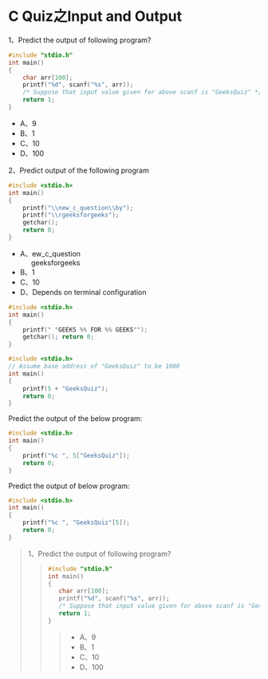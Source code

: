 # C Quiz之Input and Output

1、Predict the output of following program?

```C
#include "stdio.h"
int main()
{
    char arr[100];
    printf("%d", scanf("%s", arr));
    /* Suppose that input value given for above scanf is "GeeksQuiz" */
    return 1;
}
```

* A、9
* B、1
* C、10
* D、100

2、Predict output of the following program

```C
#include <stdio.h>
int main()
{
    printf("\\new_c_question\\by");
    printf("\\rgeeksforgeeks");
    getchar();
    return 0;
}
```

* A、ew_c_question
</br>&emsp;&nbsp; geeksforgeeks
* B、1
* C、10
* D、Depends on terminal configuration

```C
#include <stdio.h>
int main()
{
    printf(" "GEEKS %% FOR %% GEEKS"");
    getchar(); return 0;
}
```

```C
#include <stdio.h>
// Assume base address of "GeeksQuiz" to be 1000
int main()
{
    printf(5 + "GeeksQuiz");
    return 0;
}
```

Predict the output of the below program:

```C
#include <stdio.h>
int main()
{
    printf("%c ", 5["GeeksQuiz"]);
    return 0;
}
```

Predict the output of below program:

```C
#include <stdio.h>
int main()
{
    printf("%c ", "GeeksQuiz"[5]);
    return 0;
}
```

>1、Predict the output of following program?
>>
>>```C
>>#include "stdio.h"
>>int main()
>>{
>>    char arr[100];
>>    printf("%d", scanf("%s", arr));
>>    /* Suppose that input value given for above scanf is "GeeksQuiz" */
>>    return 1;
>>}
>>```
>>>
>>>* A、9
>>>* B、1
>>>* C、10
>>>* D、100
